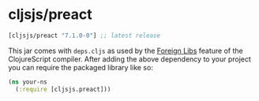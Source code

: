 # cljsjs/preact

[](dependency)
```clojure
[cljsjs/preact "7.1.0-0"] ;; latest release
```
[](/dependency)

This jar comes with `deps.cljs` as used by the [Foreign Libs][flibs] feature
of the ClojureScript compiler. After adding the above dependency to your project
you can require the packaged library like so:


```clojure
(ns your-ns
  (:require [cljsjs.preact]))

```


[flibs]: https://github.com/clojure/clojurescript/wiki/Packaging-Foreign-Dependencies
